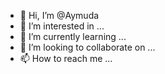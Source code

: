 - 👋 Hi, I’m @Aymuda
- 👀 I’m interested in ...
- 🌱 I’m currently learning ...
- 💞️ I’m looking to collaborate on ...
- 📫 How to reach me ...

<!---
Aymuda/Aymuda is a ✨ special ✨ repository because its `README.md` (this file) appears on your GitHub profile.
You can click the Preview link to take a look at your changes.
--->
